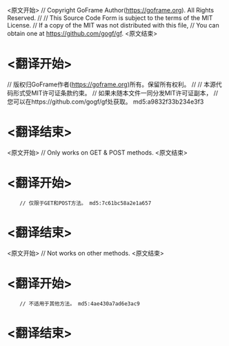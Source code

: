 
<原文开始>
// Copyright GoFrame Author(https://goframe.org). All Rights Reserved.
//
// This Source Code Form is subject to the terms of the MIT License.
// If a copy of the MIT was not distributed with this file,
// You can obtain one at https://github.com/gogf/gf.
<原文结束>

# <翻译开始>
// 版权归GoFrame作者(https://goframe.org)所有。保留所有权利。
//
// 本源代码形式受MIT许可证条款约束。
// 如果未随本文件一同分发MIT许可证副本，
// 您可以在https://github.com/gogf/gf处获取。 md5:a9832f33b234e3f3
# <翻译结束>


<原文开始>
// Only works on GET & POST methods.
<原文结束>

# <翻译开始>
		// 仅限于GET和POST方法。 md5:7c61bc58a2e1a657
# <翻译结束>


<原文开始>
// Not works on other methods.
<原文结束>

# <翻译开始>
		// 不适用于其他方法。 md5:4ae430a7ad6e3ac9
# <翻译结束>

